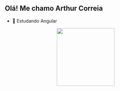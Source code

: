## Olá! Me chamo Arthur Correia

- 🌱 Estudando Angular 


<div align="center">
  <a href="https://github.com/artucorreia">
  <img height="180em" src="https://github-readme-stats.vercel.app/api/top-langs/?username=artucorreia&layout=compact&langs_count=7&theme=dark"/>
</div>
